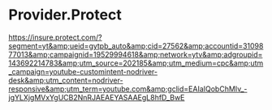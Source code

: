 # Provider.Protect
https://insure.protect.com/?segment=yt&amp;ueid=gytpb_auto&amp;cid=27562&amp;accountid=3109877013&amp;campaignid=19529994618&amp;network=ytv&amp;adgroupid=143692214783&amp;utm_source=202185&amp;utm_medium=cpc&amp;utm_campaign=youtube-customintent-nodriver-desk&amp;utm_content=nodriver-responsive&amp;utm_term=youtube.com&amp;gclid=EAIaIQobChMIv_-jgYLXjgMVxYgUCB2NnRJAEAEYASAAEgL8hfD_BwE
